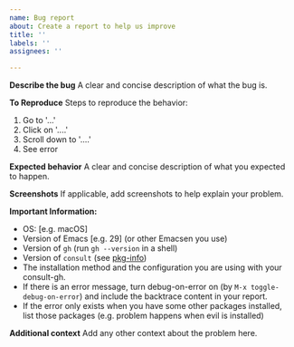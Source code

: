 ```yaml
---
name: Bug report
about: Create a report to help us improve
title: ''
labels: ''
assignees: ''

---
```


**Describe the bug**
A clear and concise description of what the bug is.

**To Reproduce**
Steps to reproduce the behavior:
1. Go to '...'
2. Click on '....'
3. Scroll down to '....'
4. See error

**Expected behavior**
A clear and concise description of what you expected to happen.

**Screenshots**
If applicable, add screenshots to help explain your problem.

**Important Information:**
 - OS: [e.g. macOS]
 - Version of Emacs [e.g. 29] (or other Emacsen you use)
 - Version of `gh` (run `gh --version` in a shell)
 - Version of `consult` (see [pkg-info](https://github.com/emacsorphanage/pkg-info))
 - The installation method and the configuration you are using with your consult-gh.
 - If there is an error message, turn debug-on-error on (by `M-x toggle-debug-on-error`) and include the backtrace content in your report.
 - If the error only exists when you have some other packages installed, list those packages (e.g. problem happens when evil is installed)

**Additional context**
Add any other context about the problem here.
